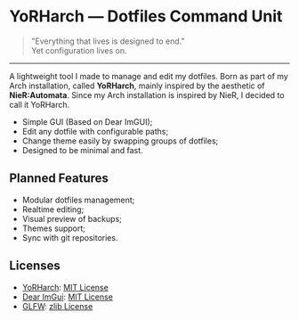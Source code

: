 # YoRHarch — Dotfiles Command Unit
> "Everything that lives is designed to end."  
> Yet configuration lives on.
---

A lightweight tool I made to manage and edit my dotfiles. 
Born as part of my Arch installation, called **YoRHarch**, mainly inspired by the aesthetic of **NieR:Automata**.
Since my Arch installation is inspired by NieR, I decided to call it YoRHarch.

- Simple GUI (Based on Dear ImGUI);
- Edit any dotfile with configurable paths;
- Change theme easily by swapping groups of dotfiles; 
- Designed to be minimal and fast.

## Planned Features

- Modular dotfiles management;
- Realtime editing;
- Visual preview of backups;
- Themes support;
- Sync with git repositories.

## Licenses

- [YoRHarch](https://github.com/SpaceChips31/yorharch-dotfiles-manager): [MIT License](./LICENSE)
- [Dear ImGui](https://github.com/ocornut/imgui): [MIT License](https://github.com/ocornut/imgui/blob/master/LICENSE.txt)
- [GLFW](https://github.com/glfw/glfw): [zlib License](https://github.com/glfw/glfw/blob/master/LICENSE.md)